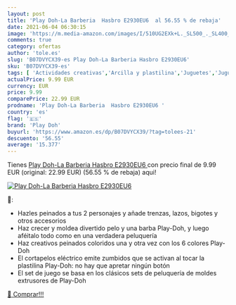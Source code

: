 ```yaml
---
layout: post
title: 'Play Doh-La Barberia  Hasbro E2930EU6  al 56.55 % de rebaja'
date: 2021-06-04 06:30:15
image: 'https://m.media-amazon.com/images/I/510UG2EXk+L._SL500_._SL400_.jpg'
comments: true
category: ofertas
author: 'tole.es'
slug: 'B07DVYCX39-es Play Doh-La Barberia Hasbro E2930EU6'
sku: 'B07DVYCX39-es'
tags: [ 'Actividades creativas','Arcilla y plastilina','Juguetes','Juguetes y juegos','doh','play','play doh', ]
actualPrice: 9.99 EUR
currency: EUR
price: 9.99
comparePrice: 22.99 EUR
prodname: 'Play Doh-La Barberia  Hasbro E2930EU6 '
country: 'es'
flag: '🇪🇸'
brand: 'Play Doh'
buyurl: 'https://www.amazon.es/dp/B07DVYCX39/?tag=tolees-21'
descuento: '56.55'
average: '15.377'
---
```


Tienes [Play Doh-La Barberia  Hasbro E2930EU6 ](https://www.amazon.es/dp/B07DVYCX39/?tag=tolees-21) con precio final de  9.99 EUR (original: 22.99 EUR) (56.55 %  de rebaja) aqui!

[![Play Doh-La Barberia  Hasbro E2930EU6 ](https://m.media-amazon.com/images/I/510UG2EXk+L._SL500_._SL400_.jpg)](https://www.amazon.es/dp/B07DVYCX39/?tag=tolees-21)

🔎:

- Hazles peinados a tus 2 personajes y añade trenzas, lazos, bigotes y otros accesorios
- Haz crecer y moldea divertido pelo y una barba Play-Doh, y luego aféitalo todo como en una verdadera peluquería
- Haz creativos peinados coloridos una y otra vez con los 6 colores Play-Doh
- El cortapelos eléctrico emite zumbidos que se activan al tocar la plastilina Play-Doh: no hay que apretar ningún botón
- El set de juego se basa en los clásicos sets de peluquería de moldes extrusores de Play-Doh

[🛒 Comprar!!!](https://www.amazon.es/dp/B07DVYCX39/?tag=tolees-21)

